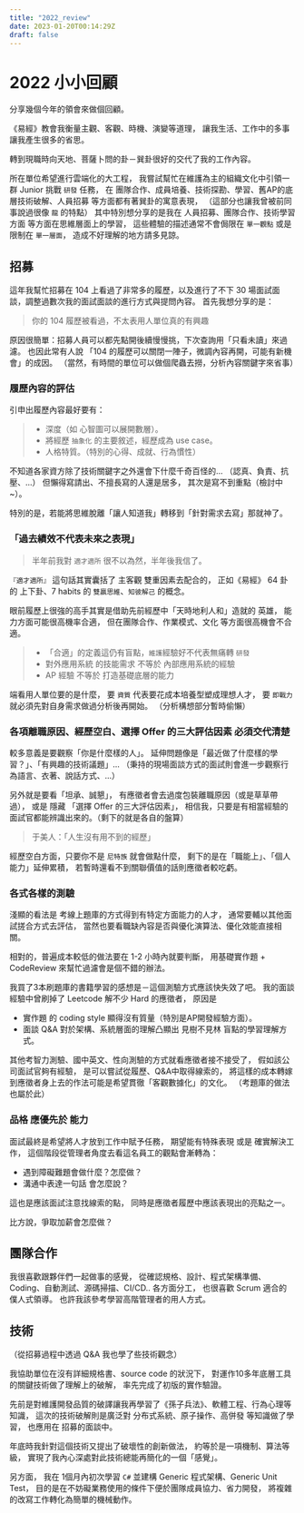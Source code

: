 ```yaml
---
title: "2022_review"
date: 2023-01-20T00:14:29Z
draft: false
---
```


# 2022 小小回顧

分享幾個今年的領會來做個回顧。

《易經》教會我衡量主觀、客觀、時機、演變等道理，
讓我生活、工作中的多事讓我產生很多的省思。

轉到現職時向天地、菩薩卜問的卦－巽卦很好的交代了我的工作內容。

所在單位希望進行雲端化的大工程，
我嘗試幫忙在維護為主的組織文化中引領一群 Junior 挑戰 `研發` 任務，
在 團隊合作、成員培養、技術探勘、學習、舊AP的底層技術破解、人員招募 等方面都有著巽卦的寓意表現，
（這部分也讓我曾被前同事說過很像 `龍` 的特點）
其中特別想分享的是我在 人員招募、團隊合作、技術學習方面 等方面在思維層面上的學習，
這些體驗的描述通常不會侷限在 `單一觀點` 或是限制在 `單一層面`，
造成不好理解的地方請多見諒。

## 招募

這年我幫忙招募在 104 上看過了非常多的履歷，以及進行了不下 30 場面試面談，調整過數次我的面試面談的進行方式與提問內容。
首先我想分享的是：
> 你的 104 履歷被看過，不太表用人單位真的有興趣

原因很簡單：招募人員可以都先點開後續慢慢挑，下次查詢用「只看未讀」來過濾。
也因此常有人說 「104 的履歷可以關閉一陣子，微調內容再開，可能有新機會」的成因。
（當然，有時間的單位可以做個爬蟲去撈，分析內容關鍵字來省事）

### 履歷內容的評估

引申出履歷內容最好要有：

> - 深度（如 心智圖可以展開數層）。
> - 將經歷 `抽象化` 的主要敘述，經歷成為 use case。
> - 人格特質。（特別的心得、成就、行為慣性）

不知道各家資方除了技術關鍵字之外還會下什麼千奇百怪的... （認真、負責、抗壓、...）
但懶得寫請出、不擅長寫的人還是居多，
其次是寫不到重點（檢討中~）。

特別的是，若能將思維脫離「讓人知道我」轉移到「針對需求去寫」那就神了。

### 「過去績效不代表未來之表現」

> 半年前我對 `適才適所` 很不以為然，半年後我信了。

`『適才適所』` 這句話其實囊括了 主客觀 雙重因素去配合的，
正如《易經》 64 卦的 上下卦、7 habits 的 `雙贏思維`、`知彼解己` 的概念。

眼前履歷上很強的高手其實是借助先前經歷中「天時地利人和」造就的 英雄，
能力方面可能很高機率合適，
但在團隊合作、作業模式、文化 等方面很高機會不合適。

> - 「合適」的定義這仍有盲點，`維護`經驗好不代表無痛轉 `研發`
> - 對外應用系統 的技能需求 不等於 內部應用系統的經驗
> - AP 經驗 不等於 打造基礎底層的能力

端看用人單位要的是什麼，
要 `資質` 代表要花成本培養型塑成理想人才，
要 `即戰力` 就必須先對自身需求做過分析後再開始。
（分析構想部分暫時偷懶）

### 各項離職原因、經歷空白、選擇 Offer 的三大評估因素 必須交代清楚

較多意義是要觀察「你是什麼樣的人」。
延伸問題像是「最近做了什麼樣的學習？」、「有興趣的技術議題」...
（秉持的現場面談方式的面試則會進一步觀察行為語言、衣著、說話方式、...）

另外就是要看「坦承、誠懇」，
有應徵者會去過度包裝離職原因（或是草草帶過），
或是 隱藏 「選擇 Offer 的三大評估因素」，
相信我，只要是有相當經驗的面試官都能辨識出來的。（剩下的就是各自的盤算）

> 于美人：「人生沒有用不到的經歷」

經歷空白方面，只要你不是 `尼特族` 就會做點什麼，
剩下的是在「職能上」、「個人能力」延伸累積，
若暫時還看不到關聯價值的話則應徵者較吃虧。

### 各式各樣的測驗

淺顯的看法是
考線上題庫的方式得到有特定方面能力的人才，
通常要輔以其他面試搓合方式去評估，
當然也要看職缺內容是否與優化演算法、優化效能直接相關。

相對的，普遍成本較低的做法要在 1-2 小時內就要判斷，
用基礎實作題 + CodeReview 來幫忙過濾會是個不錯的辦法。

我買了3本刷題庫的書籍學習的感想是－這個測驗方式應該快失效了吧。
我的面談經驗中曾刷掉了 Leetcode 解不少 Hard 的應徵者，
原因是

- 實作題 的 coding style 顯得沒有質量（特別是AP開發經驗方面）。
- 面談 Q&A 對於架構、系統層面的理解凸顯出 見樹不見林 盲點的學習理解方式。

其他考智力測驗、國中英文、性向測驗的方式就看應徵者接不接受了，
假如該公司面試官夠有經驗，
是可以嘗試從履歷、Q&A中取得線索的，
將這樣的成本轉嫁到應徵者身上去的作法可能是希望貫徹「客觀數據化」的文化。
（考題庫的做法也屬於此）

### 品格 應優先於 能力

面試最終是希望將人才放到工作中賦予任務，
期望能有特殊表現 或是 確實解決工作，
這個階段從管理者角度去看這名員工的觀點會漸轉為：

- 遇到障礙難題會做什麼？怎麼做？
- 溝通中表達一句話 會怎麼說？

這也是應該面試注意找線索的點，
同時是應徵者履歷中應該表現出的亮點之一。

比方說，爭取加薪會怎麼做？

## 團隊合作

我很喜歡跟夥伴們一起做事的感覺，
從確認規格、設計、程式架構準備、Coding、自動測試、源碼掃描、CI/CD.. 各方面分工，
也很喜歡 Scrum 適合的 僕人式領導。
也許我該參考學習高階管理者的用人方式。

## 技術

（從招募過程中透過 Q&A 我也學了些技術觀念）

我協助單位在沒有詳細規格書、source code 的狀況下，
對運作10多年底層工具的關鍵技術做了理解上的破解，
率先完成了初版的實作驗證。

先前是對維護開發品質的破譯讓我再學習了《孫子兵法》、軟體工程、行為心理等知識，
這次的技術破解則是廣泛對 分布式系統、原子操作、高併發 等知識做了學習，
也應用在 招募的面談中。

年底時我針對這個技術又提出了破壞性的創新做法，
約等於是一項機制、算法等級，
實現了我內心深處對此技術總能再簡化的一個「感覺」。

另方面，
我在 1個月內初次學習 `C#` 並建構 Generic 程式架構、Generic Unit Test，
目的是在不妨礙業務使用的條件下便於團隊成員協力、省力開發，
將複雜的改寫工作轉化為簡單的機械動作。